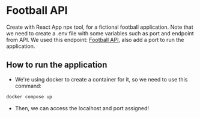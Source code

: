 # Football API

Create with React App npx tool, for a fictional football application.
Note that we need to create a .env file with some variables such as port and endpoint from API.
We used this endpoint: [Football API](https://v3.football.api-sports.io), also add a port to run the application.

## How to run the application

- We're using docker to create a container for it, so we need to use this command:

```sh
docker compose up
```

- Then, we can access the localhost and port assigned!

